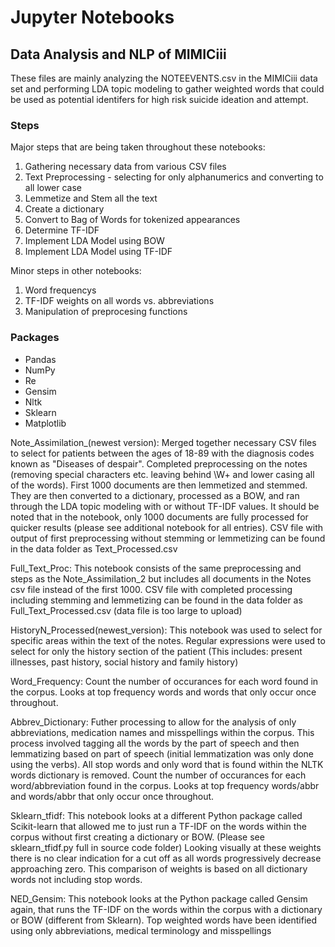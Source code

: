 # Jupyter Notebooks

## Data Analysis and NLP of MIMICiii

These files are mainly analyzing the NOTEEVENTS.csv in the MIMICiii data set and performing LDA topic modeling to gather weighted words that could be used as potential identifers for high risk suicide ideation and attempt.

### Steps
Major steps that are being taken throughout these notebooks:
  1.  Gathering necessary data from various CSV files
  1.  Text Preprocessing - selecting for only alphanumerics and converting to all lower case
  1.  Lemmetize and Stem all the text
  1.  Create a dictionary
  1.  Convert to Bag of Words for tokenized appearances
  1.  Determine TF-IDF
  1.  Implement LDA Model using BOW 
  1.  Implement LDA Model using TF-IDF
  
Minor steps in other notebooks:
  1.  Word frequencys
  1.  TF-IDF weights on all words vs. abbreviations
  1.  Manipulation of preprocesing functions
  
### Packages
- Pandas
- NumPy
- Re
- Gensim
- Nltk
- Sklearn
- Matplotlib


Note_Assimilation_(newest version): Merged together necessary CSV files to select for patients between the ages of 18-89 with the diagnosis codes known as "Diseases of despair". Completed preprocessing on the notes (removing special characters etc. leaving behind \W+ and lower casing all of the words). First 1000 documents are then lemmetized and stemmed. They are then converted to a dictionary, processed as a BOW, and ran through the LDA topic modeling with or without TF-IDF values. It should be noted that in the notebook, only 1000 documents are fully processed for quicker results (please see additional notebook for all entries). CSV file with output of first preprocessing without stemming or lemmetizing can be found in the data folder as Text_Processed.csv

Full_Text_Proc: This notebook consists of the same preprocessing and steps as the Note_Assimilation_2 but includes all documents in the Notes csv file instead of the first 1000. CSV file with completed processing including stemming and lemmetizing can be found in the data folder as Full_Text_Processed.csv (data file is too large to upload)

HistoryN_Processed(newest_version): This notebook was used to select for specific areas within the text of the notes. Regular expressions were used to select for only the history section of the patient (This includes: present illnesses, past history, social history and family history)

Word_Frequency: Count the number of occurances for each word found in the corpus. Looks at top frequency words and words that only occur once throughout.

Abbrev_Dictionary: Futher processing to allow for the analysis of only abbreviations, medication names and misspellings within the corpus. This process involved tagging all the words by the part of speech and then lemmatizing based on part of speech (initial lemmatization was only done using the verbs). All stop words and only word that is found within the NLTK words dictionary is removed. Count the number of occurances for each word/abbreviation found in the corpus. Looks at top frequency words/abbr and words/abbr that only occur once throughout.

Sklearn_tfidf: This notebook looks at a different Python package called Scikit-learn that allowed me to just run a TF-IDF on the words within the corpus without first creating a dictionary or BOW. (Please see sklearn_tfidf.py full in source code folder) Looking visually at these weights there is no clear indication for a cut off as all words progressively decrease approaching zero. This comparison of weights is based on all dictionary words not including stop words.

NED_Gensim: This notebook looks at the Python package called Gensim again, that runs the TF-IDF on the words within the corpus with a dictionary or BOW (different from Sklearn). Top weighted words have been identified using only abbreviations, medical terminology and misspellings
